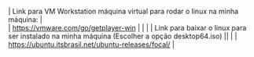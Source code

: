 | Link para VM Workstation máquina virtual para rodar o linux na minha máquina: |                                                              
| https://vmware.com/go/getplayer-win                                           |                                                                                               |                                                                                                                                                                           |
| Link para baixar o linux para ser instalado na minha máquina (Escolher a opção desktop64.iso) ||                                                                              |
| https://ubuntu.itsbrasil.net/ubuntu-releases/focal/          |


